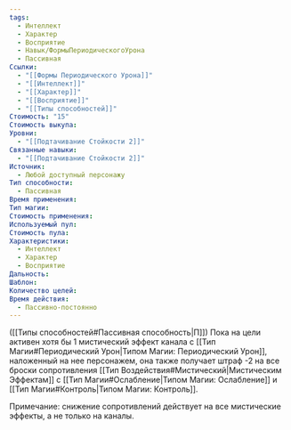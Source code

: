 ```yaml
---
tags:
  - Интеллект
  - Характер
  - Восприятие
  - Навык/ФормыПериодическогоУрона
  - Пассивная
Ссылки:
  - "[[Формы Периодического Урона]]"
  - "[[Интеллект]]"
  - "[[Характер]]"
  - "[[Восприятие]]"
  - "[[Типы способностей]]"
Стоимость: "15"
Стоимость выкупа: 
Уровни:
  - "[[Подтачивание Стойкости 2]]"
Связанные навыки:
  - "[[Подтачивание Стойкости 2]]"
Источник:
  - Любой доступный персонажу
Тип способности:
  - Пассивная
Время применения: 
Тип магии: 
Стоимость применения: 
Используемый пул: 
Стоимость пула: 
Характеристики:
  - Интеллект
  - Характер
  - Восприятие
Дальность: 
Шаблон: 
Количество целей: 
Время действия:
  - Пассивно-постоянно
---
```

([[Типы способностей#Пассивная способность|П]]) Пока на цели активен хотя бы 1 мистический эффект канала с [[Тип Магии#Периодический Урон|Типом Магии: Периодический Урон]], наложенный на нее персонажем, она также получает штраф -2 на все броски сопротивления [[Тип Воздействия#Мистический|Мистическим Эффектам]] с [[Тип Магии#Ослабление|Типом Магии: Ослабление]] и [[Тип Магии#Контроль|Типом Магии: Контроль]].

Примечание: снижение сопротивлений действует на все мистические эффекты, а не только на каналы. 